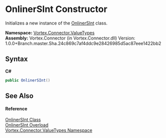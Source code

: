 # OnlinerSInt Constructor 
 

Initializes a new instance of the <a href="T_Vortex_Connector_ValueTypes_OnlinerSInt.md">OnlinerSInt</a> class.

**Namespace:**&nbsp;<a href="N_Vortex_Connector_ValueTypes.md">Vortex.Connector.ValueTypes</a><br />**Assembly:**&nbsp;Vortex.Connector (in Vortex.Connector.dll) Version: 1.0.0+Branch.master.Sha.24c869c7af4ddc9e28426985d5ac87eee1422bb2

## Syntax

**C#**<br />
``` C#
public OnlinerSInt()
```


## See Also


#### Reference
<a href="T_Vortex_Connector_ValueTypes_OnlinerSInt.md">OnlinerSInt Class</a><br /><a href="Overload_Vortex_Connector_ValueTypes_OnlinerSInt__ctor.md">OnlinerSInt Overload</a><br /><a href="N_Vortex_Connector_ValueTypes.md">Vortex.Connector.ValueTypes Namespace</a><br />